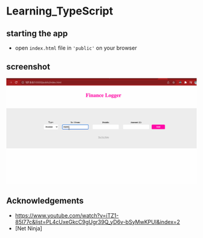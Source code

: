 # Learning_TypeScript


## starting the app
- open `index.html` file in `'public'` on your browser

## screenshot

![alt text](https://github.com/shloch/Learning_TypeScript/blob/master/financeLogger.gif)


## Acknowledgements
- https://www.youtube.com/watch?v=iTZ1-85I77c&list=PL4cUxeGkcC9gUgr39Q_yD6v-bSyMwKPUI&index=2
- [Net Ninja]